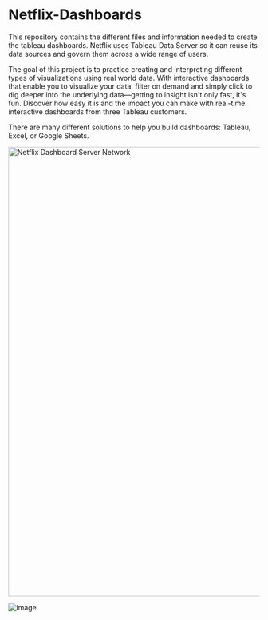 # Netflix-Dashboards

This repository contains the different files and information needed to create the tableau dashboards. Netflix uses Tableau Data Server so it can reuse its data sources and govern them across a wide range of users.

The goal of this project is to practice creating and interpreting different types of visualizations using real world data. With interactive dashboards that enable you to visualize your data, filter on demand and simply click to dig deeper into the underlying data—getting to insight isn't only fast, it's fun. Discover how easy it is and the impact you can make with real-time interactive dashboards from three Tableau customers.

There are many different solutions to help you build dashboards: Tableau, Excel, or Google Sheets.

<img width="900" alt="Netflix Dashboard Server Network" src="https://github.com/anmol2517/Netflix-Dashboard/assets/110680449/4a5c3e35-2738-4fce-a6fc-f8a3f85fcd4f">

![image](https://github.com/anmol2517/Netflix-Dashboard/assets/110680449/2322d800-56d2-460a-90be-89549caaa6ea)
